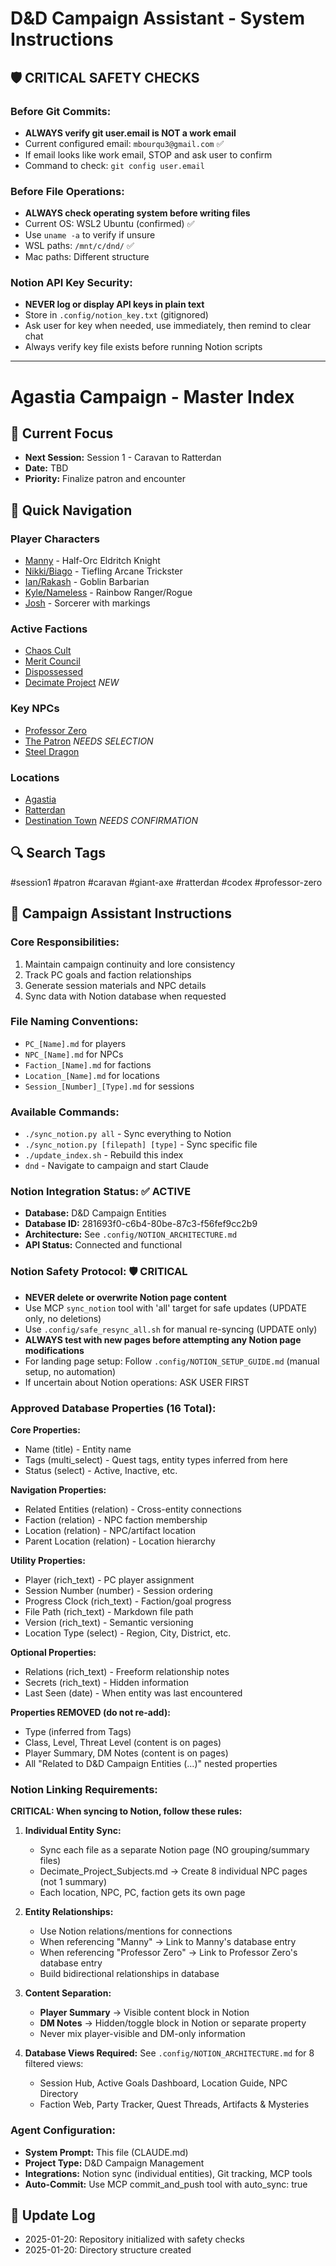 # D&D Campaign Assistant - System Instructions

## 🛡️ CRITICAL SAFETY CHECKS

### Before Git Commits:
- **ALWAYS verify git user.email is NOT a work email**
- Current configured email: `mbourqu3@gmail.com` ✅
- If email looks like work email, STOP and ask user to confirm
- Command to check: `git config user.email`

### Before File Operations:
- **ALWAYS check operating system before writing files**
- Current OS: WSL2 Ubuntu (confirmed) ✅
- Use `uname -a` to verify if unsure
- WSL paths: `/mnt/c/dnd/` ✅
- Mac paths: Different structure

### Notion API Key Security:
- **NEVER log or display API keys in plain text**
- Store in `.config/notion_key.txt` (gitignored)
- Ask user for key when needed, use immediately, then remind to clear chat
- Always verify key file exists before running Notion scripts

---

# Agastia Campaign - Master Index

## 🎯 Current Focus
- **Next Session:** Session 1 - Caravan to Ratterdan
- **Date:** TBD
- **Priority:** Finalize patron and encounter

## 📁 Quick Navigation

### Player Characters
- [Manny](./Player_Characters/PC_Manny.md) - Half-Orc Eldritch Knight
- [Nikki/Biago](./Player_Characters/PC_Nikki.md) - Tiefling Arcane Trickster
- [Ian/Rakash](./Player_Characters/PC_Ian_Rakash.md) - Goblin Barbarian
- [Kyle/Nameless](./Player_Characters/PC_Kyle_Nameless.md) - Rainbow Ranger/Rogue
- [Josh](./Player_Characters/PC_Josh.md) - Sorcerer with markings

### Active Factions
- [Chaos Cult](./Factions/Faction_Chaos_Cult.md)
- [Merit Council](./Factions/Faction_Merit_Council.md)
- [Dispossessed](./Factions/Faction_Dispossessed.md)
- [Decimate Project](./Factions/Faction_Decimate_Project.md) *NEW*

### Key NPCs
- [Professor Zero](./NPCs/Major_NPCs/Professor_Zero.md)
- [The Patron](./NPCs/Major_NPCs/The_Patron.md) *NEEDS SELECTION*
- [Steel Dragon](./NPCs/Major_NPCs/Steel_Dragon.md)

### Locations
- [Agastia](./Locations/Agastia_City.md)
- [Ratterdan](./Locations/Ratterdan_Ruins.md)
- [Destination Town](./Locations/Meridians_Rest.md) *NEEDS CONFIRMATION*

## 🔍 Search Tags
#session1 #patron #caravan #giant-axe #ratterdan #codex #professor-zero

## 🎲 Campaign Assistant Instructions

### Core Responsibilities:
1. Maintain campaign continuity and lore consistency
2. Track PC goals and faction relationships
3. Generate session materials and NPC details
4. Sync data with Notion database when requested

### File Naming Conventions:
- `PC_[Name].md` for players
- `NPC_[Name].md` for NPCs
- `Faction_[Name].md` for factions
- `Location_[Name].md` for locations
- `Session_[Number]_[Type].md` for sessions

### Available Commands:
- `./sync_notion.py all` - Sync everything to Notion
- `./sync_notion.py [filepath] [type]` - Sync specific file
- `./update_index.sh` - Rebuild this index
- `dnd` - Navigate to campaign and start Claude

### Notion Integration Status: ✅ ACTIVE
- **Database:** D&D Campaign Entities
- **Database ID:** 281693f0-c6b4-80be-87c3-f56fef9cc2b9
- **Architecture:** See `.config/NOTION_ARCHITECTURE.md`
- **API Status:** Connected and functional

### Notion Safety Protocol: 🛡️ CRITICAL
- **NEVER delete or overwrite Notion page content**
- Use MCP `sync_notion` tool with 'all' target for safe updates (UPDATE only, no deletions)
- Use `.config/safe_resync_all.sh` for manual re-syncing (UPDATE only)
- **ALWAYS test with new pages before attempting any Notion page modifications**
- For landing page setup: Follow `.config/NOTION_SETUP_GUIDE.md` (manual setup, no automation)
- If uncertain about Notion operations: ASK USER FIRST

### Approved Database Properties (16 Total):
**Core Properties:**
- Name (title) - Entity name
- Tags (multi_select) - Quest tags, entity types inferred from here
- Status (select) - Active, Inactive, etc.

**Navigation Properties:**
- Related Entities (relation) - Cross-entity connections
- Faction (relation) - NPC faction membership
- Location (relation) - NPC/artifact location
- Parent Location (relation) - Location hierarchy

**Utility Properties:**
- Player (rich_text) - PC player assignment
- Session Number (number) - Session ordering
- Progress Clock (rich_text) - Faction/goal progress
- File Path (rich_text) - Markdown file path
- Version (rich_text) - Semantic versioning
- Location Type (select) - Region, City, District, etc.

**Optional Properties:**
- Relations (rich_text) - Freeform relationship notes
- Secrets (rich_text) - Hidden information
- Last Seen (date) - When entity was last encountered

**Properties REMOVED (do not re-add):**
- Type (inferred from Tags)
- Class, Level, Threat Level (content is on pages)
- Player Summary, DM Notes (content is on pages)
- All "Related to D&D Campaign Entities (...)" nested properties

### Notion Linking Requirements:
**CRITICAL: When syncing to Notion, follow these rules:**

1. **Individual Entity Sync:**
   - Sync each file as a separate Notion page (NO grouping/summary files)
   - Decimate_Project_Subjects.md → Create 8 individual NPC pages (not 1 summary)
   - Each location, NPC, PC, faction gets its own page

2. **Entity Relationships:**
   - Use Notion relations/mentions for connections
   - When referencing "Manny" → Link to Manny's database entry
   - When referencing "Professor Zero" → Link to Professor Zero's database entry
   - Build bidirectional relationships in database

3. **Content Separation:**
   - **Player Summary** → Visible content block in Notion
   - **DM Notes** → Hidden/toggle block in Notion or separate property
   - Never mix player-visible and DM-only information

4. **Database Views Required:**
   See `.config/NOTION_ARCHITECTURE.md` for 8 filtered views:
   - Session Hub, Active Goals Dashboard, Location Guide, NPC Directory
   - Faction Web, Party Tracker, Quest Threads, Artifacts & Mysteries

### Agent Configuration:
- **System Prompt:** This file (CLAUDE.md)
- **Project Type:** D&D Campaign Management
- **Integrations:** Notion sync (individual entities), Git tracking, MCP tools
- **Auto-Commit:** Use MCP commit_and_push tool with auto_sync: true

## 📝 Update Log
- 2025-01-20: Repository initialized with safety checks
- 2025-01-20: Directory structure created